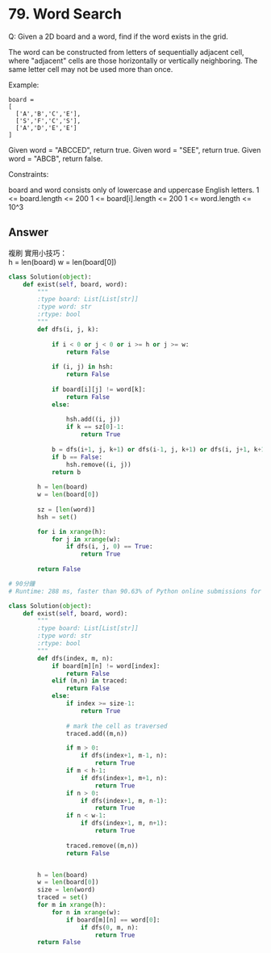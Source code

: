 # 79. Word Search
Q: Given a 2D board and a word, find if the word exists in the grid.

The word can be constructed from letters of sequentially adjacent cell, where "adjacent" cells are those horizontally or vertically neighboring. The same letter cell may not be used more than once.

Example:
```
board =
[
  ['A','B','C','E'],
  ['S','F','C','S'],
  ['A','D','E','E']
]
```
Given word = "ABCCED", return true.
Given word = "SEE", return true.
Given word = "ABCB", return false.
 

Constraints:

board and word consists only of lowercase and uppercase English letters.
1 <= board.length <= 200
1 <= board[i].length <= 200
1 <= word.length <= 10^3

## Answer
複刷 
實用小技巧：        
    h = len(board)
    w = len(board[0])
```python
class Solution(object):
    def exist(self, board, word):
        """
        :type board: List[List[str]]
        :type word: str
        :rtype: bool
        """
        def dfs(i, j, k):
            
            if i < 0 or j < 0 or i >= h or j >= w:
                return False
            
            if (i, j) in hsh:
                return False
            
            if board[i][j] != word[k]:
                return False
            else:
                
                hsh.add((i, j))
                if k == sz[0]-1:
                    return True
            
            b = dfs(i+1, j, k+1) or dfs(i-1, j, k+1) or dfs(i, j+1, k+1) or dfs(i, j-1, k+1)
            if b == False:
                hsh.remove((i, j))
            return b
            
        h = len(board)
        w = len(board[0])
        
        sz = [len(word)]
        hsh = set()

        for i in xrange(h):
            for j in xrange(w):
                if dfs(i, j, 0) == True:
                    return True
                
        return False
```

```python
# 90分鐘
# Runtime: 288 ms, faster than 90.63% of Python online submissions for Word Search.

class Solution(object):
    def exist(self, board, word):
        """
        :type board: List[List[str]]
        :type word: str
        :rtype: bool
        """
        def dfs(index, m, n):
            if board[m][n] != word[index]:
                return False
            elif (m,n) in traced:
                return False
            else:
                if index >= size-1:
                    return True
                
                # mark the cell as traversed
                traced.add((m,n))

                if m > 0:
                    if dfs(index+1, m-1, n):
                        return True
                if m < h-1:
                    if dfs(index+1, m+1, n):
                        return True
                if n > 0:
                    if dfs(index+1, m, n-1):
                        return True
                if n < w-1:
                    if dfs(index+1, m, n+1):
                        return True
                    
                traced.remove((m,n))
                return False


        h = len(board)
        w = len(board[0])
        size = len(word)
        traced = set()
        for m in xrange(h):
            for n in xrange(w):
                if board[m][n] == word[0]:
                    if dfs(0, m, n):
                        return True
        return False 
```
